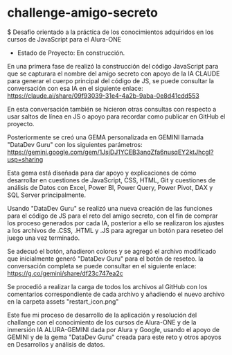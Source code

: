 # challenge-amigo-secreto
$ Desafío orientado a la práctica de los conocimientos adquiridos en los cursos de JavaScript para el Alura-ONE

- Estado de Proyecto: En construcción.

En una primera fase de realizó la construcción del código JavaScript para que se capturara el nombre del amigo secreto con apoyo de la IA CLAUDE para generar el cuerpo principal del código de JS, se puede consultar la conversación con esa IA en el siguiente enlace:
    https://claude.ai/share/09f93039-31e4-4a2b-9aba-0e8d41cdd553

En esta conversación también se hicieron otras consultas con respecto a usar saltos de línea en JS o apoyo para recordar como publicar en GitHub el proyecto.

Posteriormente se creó una GEMA personalizada en GEMINI llamada "DataDev Guru" con los siguientes parámetros:
    https://gemini.google.com/gem/1JsjDJ1YCEB3anqZfa6nusqEY2ktJhcgI?usp=sharing

Esta gema está diseñada para dar apoyo y explicaciones de cómo desarrollar en cuestiones de JavaScript, CSS, HTML, Git y cuestiones de análisis de Datos con Excel, Power BI, Power Query, Power Pivot, DAX y SQL Server principalmente.

Usando "DataDev Guru" se realizó una nueva creación de las funciones para el código de JS para el reto del amigo secreto, con el fin de comprar los proceso generados por cada IA, posterior a ello se realizaron los ajustes a los archivos de .CSS, .HTML y .JS para agregar un botón para reseteo del juego una vez terminado.

Se adecuó el botón, añadieron colores y se agregó el archivo modificado que inicialmente generó "DataDev Guru" para el botón de reseteo. la conversación completa se puede consultar en el siguiente enlace:
    https://g.co/gemini/share/df23c747ea2c

Se procedió a realizar la carga de todos los archivos al GitHub con los comentarios correspondiente de cada archivo y añadiendo el nuevo archivo en la carpeta assets "restart_icon.png"

Este fue mi proceso de desarrollo de la aplicación y resolución del challange con el conocimiento de los cursos de Alura-ONE y de la inmersión IA ALURA-GEMINI dada por Alura y Google, usando el apoyo de GEMINI y de la gema "DataDev Guru" creada para este reto y otros apoyos en Desarrollos y análisis de datos.


